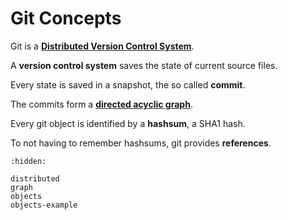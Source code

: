 # Git Concepts

Git is a [**Distributed Version Control System**](https://en.wikipedia.org/wiki/Distributed_version_control).

A **version control system** saves the state of current source files.

Every state is saved in a snapshot, the so called **commit**.

The commits form a [**directed acyclic graph**](https://en.wikipedia.org/wiki/Directed_acyclic_graph).

Every git object is identified by a **hashsum**, a SHA1 hash.

To not having to remember hashsums, git provides **references**.


```{toctree}
:hidden:

distributed
graph
objects
objects-example
```

